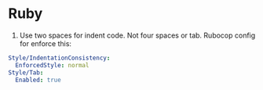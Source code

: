 # Ruby

1. Use two spaces for indent code. Not four spaces or tab. Rubocop config for enforce this:
```yaml
Style/IndentationConsistency:
  EnforcedStyle: normal
Style/Tab:
  Enabled: true
```
